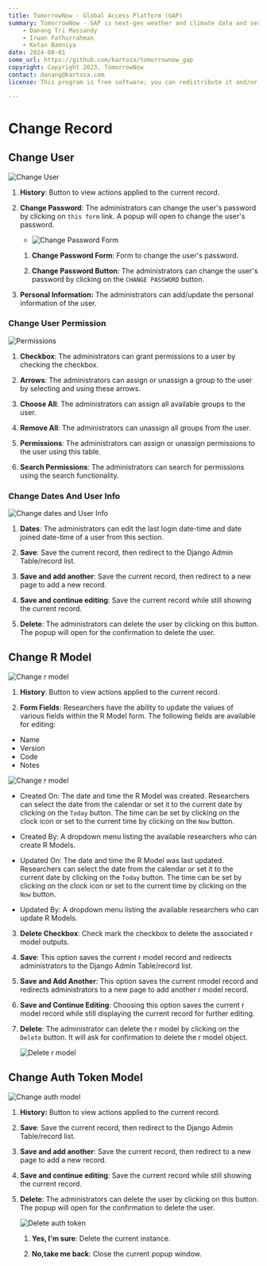 ```yaml
---
title: TomorrowNow - Global Access Platform (GAP)
summary: TomorrowNow - GAP is next-gen weather and climate data and services.
    - Danang Tri Massandy
    - Irwan Fathurrahman
    - Ketan Bamniya
date: 2024-08-01
some_url: https://github.com/kartoza/tomorrownow_gap
copyright: Copyright 2023, TomorrowNow
contact: danang@kartoza.com
license: This program is free software; you can redistribute it and/or modify it under the terms of the GNU Affero General Public License as published by the Free Software Foundation; either version 3 of the License, or (at your option) any later version.

---
```


# Change Record

## Change User

![Change User](./img/django-change-record-1.png)

1. **History**: Button to view actions applied to the current record.

2. **Change Password**: The administrators can change the user's password by clicking on `this form` link. A popup will open to change the user's password.

    - ![Change Password Form](./img/django-change-record-2.png)

    1. **Change Password Form**: Form to change the user's password.

    2. **Change Password Button**: The administrators can change the user's password by clicking on the `CHANGE PASSWORD` button.

3. **Personal Information:** The administrators can add/update the personal information of the user.

### Change User Permission

![Permissions](./img/django-change-record-3.png)

1.  **Checkbox**: The administrators can grant permissions to a user by checking the checkbox.

2.  **Arrows**: The administrators can assign or unassign a group to the user by selecting and using these arrows.

3. **Choose All**: The administrators can assign all available groups to the user.

4. **Remove All**: The administrators can unassign all groups from the user.

5. **Permissions**: The administrators can assign or unassign permissions to the user using this table.

6. **Search Permissions**: The administrators can search for permissions using the search functionality.

### Change Dates And User Info

![Change dates and User Info](./img/django-change-record-4.png)

1. **Dates**: The administrators can edit the last login date-time and date joined date-time of a user from this section.

2. **Save**: Save the current record, then redirect to the Django Admin Table/record list.

3. **Save and add another**: Save the current record, then redirect to a new page to add a new record.

4. **Save and continue editing**: Save the current record while still showing the current record.

5. **Delete**: The administrators can delete the user by clicking on this button. The popup will open for the confirmation to delete the user.

## Change R Model

![Change r model](./img/django-change-record-5.png)

1. **History**: Button to view actions applied to the current record.

2. **Form Fields**: Researchers have the ability to update the values of various fields within the R Model form. The following fields are available for editing:

- Name
- Version
- Code
- Notes

![Change r model](./img/django-change-record-6.png)

- Created On: The date and time the R Model was created. Researchers can select the date from the calendar or set it to the current date by clicking on the `Today` button. The time can be set by clicking on the clock icon or set to the current time by clicking on the `Now` button.

- Created By: A dropdown menu listing the available researchers who can create R Models.

- Updated On: The date and time the R Model was last updated. Researchers can select the date from the calendar or set it to the current date by clicking on the `Today` button. The time can be set by clicking on the clock icon or set to the current time by clicking on the `Now` button.

- Updated By: A dropdown menu listing the available researchers who can update R Models.

3. **Delete Checkbox**: Check mark the checkbox to delete the associated r model outputs.

4. **Save**: This option saves the current r model record and redirects administrators to the Django Admin Table/record list.

5. **Save and Add Another**: This option saves the current rmodel record and redirects administrators to a new page to add another r model record.

6. **Save and Continue Editing**: Choosing this option saves the current r model record while still displaying the current record for further editing.

7. **Delete**: The administrator can delete the r model by clicking on the `Delete` button. It will ask for confirmation to delete the r model object.

    ![Delete r model](./img/django-change-record-7.png)


## Change Auth Token Model

![Change auth model](./img/django-change-record-8.png)

1. **History:** Button to view actions applied to the current record.

2. **Save**: Save the current record, then redirect to the Django Admin Table/record list.

3. **Save and add another**: Save the current record, then redirect to a new page to add a new record.

4. **Save and continue editing**: Save the current record while still showing the current record.

5. **Delete**: The administrators can delete the user by clicking on this button. The popup will open for the confirmation to delete the user.

    ![Delete auth token](./img/django-change-record-9.png)

    1. **Yes, I'm sure**: Delete the current instance.

    2. **No,take me back**: Close the current popup window.